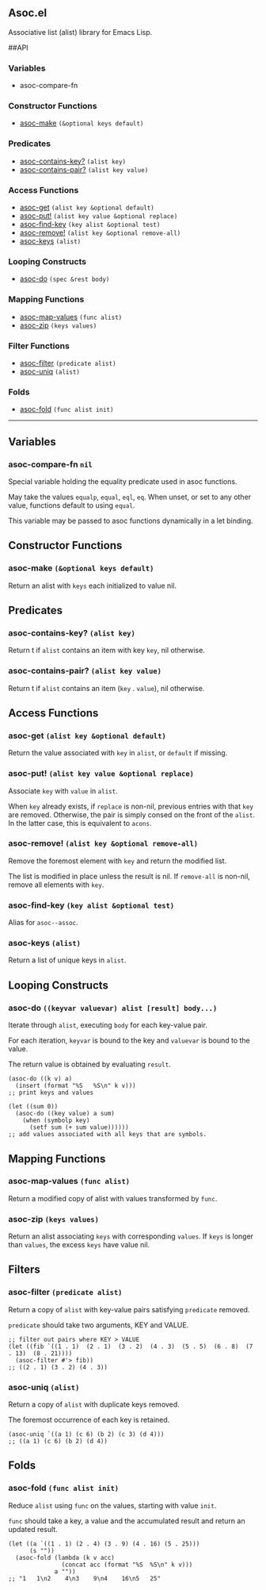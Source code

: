 Asoc.el
---------

Associative list (alist) library for Emacs Lisp.

##API

### Variables
* asoc-compare-fn

### Constructor Functions
* [asoc-make](#asoc-make-optional-keys-default) `(&optional keys default)`

### Predicates
* [asoc-contains-key?](#asoc-contains-key-alist-key) `(alist key)`
* [asoc-contains-pair?](#asoc-contains-pair-alist-key-value) `(alist key value)`

### Access Functions
* [asoc-get](#asoc-get-alist-key-optional-default) `(alist key &optional default)`
* [asoc-put!](#asoc-put-alist-key-value-optional-replace) `(alist key value &optional replace)`
* [asoc-find-key](#asoc-find-key-key-alist-optional-test) `(key alist &optional test)`
* [asoc-remove!](#asoc-remove!-alist-key-optional-remove-all) `(alist key &optional remove-all)`
* [asoc-keys](#asoc-keys-alist) `(alist)`

### Looping Constructs
* [asoc-do](#asoc-do-spec-rest-body) `(spec &rest body)`

### Mapping Functions
* [asoc-map-values](#asoc-map-values-func-alist) `(func alist)`
* [asoc-zip](#asoc-zip-keys-values) `(keys values)`

### Filter Functions
* [asoc-filter](#asoc-filter-predicate-alist) `(predicate alist)`
* [asoc-uniq](#asoc-uniq-alist) `(alist)`

### Folds
* [asoc-fold](#asoc-fold-func-alist-init) `(func alist init)`

-------------------------------------------------------------------------------

## Variables

### asoc-compare-fn `nil`

Special variable holding the equality predicate used in asoc functions.

May take the values `equalp`, `equal`, `eql`, `eq`. When unset, or set to any
other value, functions default to using `equal`.

This variable may be passed to asoc functions dynamically in a let binding.

## Constructor Functions

### asoc-make `(&optional keys default)`

Return an alist with `keys` each initialized to value nil.

## Predicates

### asoc-contains-key\? `(alist key)`

Return t if `alist` contains an item with key `key`, nil otherwise.

### asoc-contains-pair\? `(alist key value)`

Return t if `alist` contains an item (`key` . `value`), nil otherwise.

## Access Functions

### asoc-get `(alist key &optional default)`

Return the value associated with `key` in `alist`, or `default` if missing.

### asoc-put! `(alist key value &optional replace)`

Associate `key` with `value` in `alist`.

When `key` already exists, if `replace` is non-nil, previous entries with that `key`
are removed. Otherwise, the pair is simply consed on the front of the `alist`.
In the latter case, this is equivalent to `acons`.

### asoc-remove! `(alist key &optional remove-all)`

Remove the foremost element with `key` and return the modified list.

The list is modified in place unless the result is nil. If `remove-all` is
non-nil, remove all elements with `key`.

### asoc-find-key `(key alist &optional test)`

Alias for `asoc--assoc`.

### asoc-keys `(alist)`

Return a list of unique keys in `alist`.

## Looping Constructs

### asoc-do `((keyvar valuevar) alist [result] body...)`

Iterate through `alist`, executing `body` for each key-value pair.

For each iteration, `keyvar` is bound to the key and `valuevar` is bound to the value.

The return value is obtained by evaluating `result`.

    (asoc-do ((k v) a)
      (insert (format "%S	%S\n" k v)))
    ;; print keys and values

    (let ((sum 0))
      (asoc-do ((key value) a sum)
        (when (symbolp key)
          (setf sum (+ sum value))))))
    ;; add values associated with all keys that are symbols.

## Mapping Functions

### asoc-map-values `(func alist)`

Return a modified copy of alist with values transformed by `func`.

### asoc-zip `(keys values)`

Return an alist associating `keys` with corresponding `values`.
If `keys` is longer than `values`, the excess `keys` have value nil.

## Filters

### asoc-filter `(predicate alist)`

Return a copy of `alist` with key-value pairs satisfying `predicate` removed.

`predicate` should take two arguments, KEY and VALUE.

    ;; filter out pairs where KEY > VALUE
    (let ((fib `((1 . 1)  (2 . 1)  (3 . 2)  (4 . 3)  (5 . 5)  (6 . 8)  (7 . 13)  (8 . 21))))
      (asoc-filter #'> fib))
    ;; ((2 . 1) (3 . 2) (4 . 3))

### asoc-uniq `(alist)`

Return a copy of `alist` with duplicate keys removed.

The foremost occurrence of each key is retained.

    (asoc-uniq `((a 1) (c 6) (b 2) (c 3) (d 4)))
    ;; ((a 1) (c 6) (b 2) (d 4))

## Folds

### asoc-fold `(func alist init)`

Reduce `alist` using `func` on the values, starting with value `init`.

`func` should take a key, a value and the accumulated result and return
an updated result.

    (let ((a `((1 . 1) (2 . 4) (3 . 9) (4 . 16) (5 . 25)))
          (s ""))
      (asoc-fold (lambda (k v acc)
                   (concat acc (format "%S	%S\n" k v)))
                 a ""))
    ;; "1	1\n2	4\n3	9\n4	16\n5	25"
